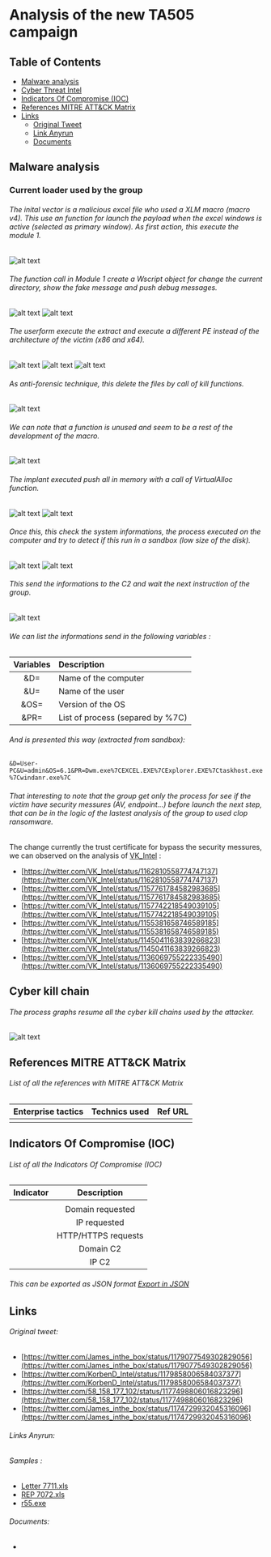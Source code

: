 # Analysis of the new TA505 campaign
## Table of Contents
* [Malware analysis](#Malware-analysis)
* [Cyber Threat Intel](#Cyber-Threat-Intel)
* [Indicators Of Compromise (IOC)](#IOC)
* [References MITRE ATT&CK Matrix](#Ref-MITRE-ATTACK)
* [Links](#Links)
  + [Original Tweet](#Original-Tweet)
  + [Link Anyrun](#Links-Anyrun)
  + [Documents](#Documents)

## Malware analysis <a name="Malware-analysis"></a>
### Current loader used by the group
###### The inital vector is a malicious excel file who used a XLM macro (macro v4). This use an function for launch the payload when the excel windows is active (selected as primary window). As first action, this execute the module 1.
![alt text](https://raw.githubusercontent.com/StrangerealIntel/CyberThreatIntel/master/cybercriminal%20groups/TA505/04-10-2019/Images/Autoopen.PNG)
###### The function call in Module 1 create a Wscript object for change the current directory, show the fake message and push debug messages.
![alt text](https://raw.githubusercontent.com/StrangerealIntel/CyberThreatIntel/master/cybercriminal%20groups/TA505/04-10-2019/Images/Module1-1.PNG)
![alt text](https://raw.githubusercontent.com/StrangerealIntel/CyberThreatIntel/master/cybercriminal%20groups/TA505/04-10-2019/Images/Module2-1.PNG)
###### The userform execute the extract and execute a different PE instead of the architecture of the victim (x86 and x64).
![alt text](https://raw.githubusercontent.com/StrangerealIntel/CyberThreatIntel/master/cybercriminal%20groups/TA505/04-10-2019/Images/userform.PNG)
![alt text](https://raw.githubusercontent.com/StrangerealIntel/CyberThreatIntel/master/cybercriminal%20groups/TA505/04-10-2019/Images/Module3.PNG)
![alt text](https://raw.githubusercontent.com/StrangerealIntel/CyberThreatIntel/master/cybercriminal%20groups/TA505/04-10-2019/Images/Module1-2.PNG)
###### As anti-forensic technique, this delete the files by call of kill functions.
![alt text](https://raw.githubusercontent.com/StrangerealIntel/CyberThreatIntel/master/cybercriminal%20groups/TA505/04-10-2019/Images/Module2-2.PNG)
###### We can note that a function is unused and seem to be a rest of the development of the macro.
![alt text](https://raw.githubusercontent.com/StrangerealIntel/CyberThreatIntel/master/cybercriminal%20groups/TA505/04-10-2019/Images/Test.PNG)
###### The implant executed push all in memory with a call of VirtualAlloc function.
![alt text](https://raw.githubusercontent.com/StrangerealIntel/CyberThreatIntel/master/cybercriminal%20groups/TA505/04-10-2019/Images/implant/pushmemory.PNG)
![alt text](https://raw.githubusercontent.com/StrangerealIntel/CyberThreatIntel/master/cybercriminal%20groups/TA505/04-10-2019/Images/implant/virt.PNG)
###### Once this, this check the system informations, the process executed on the computer and try to detect if this run in a sandbox (low size of the disk). 
![alt text](https://raw.githubusercontent.com/StrangerealIntel/CyberThreatIntel/master/cybercriminal%20groups/TA505/04-10-2019/Images/implant/getinfos.PNG)
![alt text](https://raw.githubusercontent.com/StrangerealIntel/CyberThreatIntel/master/cybercriminal%20groups/TA505/04-10-2019/Images/implant/detectsize.PNG)
###### This send the informations to the C2 and wait the next instruction of the group.
![alt text](https://raw.githubusercontent.com/StrangerealIntel/CyberThreatIntel/master/cybercriminal%20groups/TA505/04-10-2019/Images/implant/connect.PNG)
###### We can list the informations send in the following variables :

|Variables|Description|
|:-------------:|:-------------|
|&D=|Name of the computer|
|&U=|Name of the user|
|&OS=|Version of the OS|
|&PR=|List of process (separed by %7C)|

###### And is presented this way (extracted from sandbox):

``&D=User-PC&U=admin&OS=6.1&PR=Dwm.exe%7CEXCEL.EXE%7CExplorer.EXE%7Ctaskhost.exe%7Cwindanr.exe%7C``

###### That interesting to note that the group get only the process for see if the victim have security messures (AV, endpoint...) before launch the next step, that can be in the logic of the lastest analysis of the group to used clop ransomware.
The change currently the trust certificate for bypass the security messures, we can observed on the analysis of [VK_Intel](https://twitter.com/vk_intel) :
* [https://twitter.com/VK_Intel/status/1162810558774747137](https://twitter.com/VK_Intel/status/1162810558774747137)
* [https://twitter.com/VK_Intel/status/1157761784582983685](https://twitter.com/VK_Intel/status/1157761784582983685)
* [https://twitter.com/VK_Intel/status/1157742218549039105](https://twitter.com/VK_Intel/status/1157742218549039105)
* [https://twitter.com/VK_Intel/status/1155381658746589185](https://twitter.com/VK_Intel/status/1155381658746589185)
* [https://twitter.com/VK_Intel/status/1145041163839266823](https://twitter.com/VK_Intel/status/1145041163839266823)
* [https://twitter.com/VK_Intel/status/1136069755222335490](https://twitter.com/VK_Intel/status/1136069755222335490)

### 
## Cyber kill chain <a name="Cyber-kill-chain"></a>
###### The process graphs resume all the cyber kill chains used by the attacker. 
![alt text]()
## References MITRE ATT&CK Matrix <a name="Ref-MITRE-ATTACK"></a>
###### List of all the references with MITRE ATT&CK Matrix

|Enterprise tactics|Technics used|Ref URL|
| :---------------: |:-------------| :------------- |
|||

## Indicators Of Compromise (IOC) <a name="IOC"></a>

###### List of all the Indicators Of Compromise (IOC)

| Indicator     | Description|
| ------------- |:-------------:|
|||
||Domain requested|
||IP requested|
||HTTP/HTTPS requests|
||Domain C2|
||IP C2|

###### This can be exported as JSON format [Export in JSON]()	

## Links <a name="Links"></a>
###### Original tweet: 
* [https://twitter.com/James_inthe_box/status/1179077549302829056](https://twitter.com/James_inthe_box/status/1179077549302829056) <a name="Original-Tweet"></a>
* [https://twitter.com/KorbenD_Intel/status/1179858006584037377](https://twitter.com/KorbenD_Intel/status/1179858006584037377)
* [https://twitter.com/58_158_177_102/status/1177498806016823296](https://twitter.com/58_158_177_102/status/1177498806016823296)
* [https://twitter.com/James_inthe_box/status/1174729932045316096](https://twitter.com/James_inthe_box/status/1174729932045316096)
###### Links Anyrun: <a name="Links-Anyrun"></a>
###### Samples :
* [Letter 7711.xls](https://app.any.run/tasks/d3699368-76cb-4c9f-b5c5-c4e25eb2e318)
* [REP 7072.xls](https://app.any.run/tasks/ae70ad41-d5d7-4dca-98d2-b72bfbae45fa)
* [r55.exe](https://app.any.run/tasks/f054811a-d89c-41e5-ae60-c6d1b2ed75a8)

###### Documents: <a name="Documents"></a>
* []()
